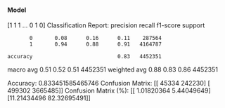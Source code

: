 #### Model
[1 1 1 ... 0 1 0]
Classification Report:
              precision    recall  f1-score   support

           0       0.08      0.16      0.11    287564
           1       0.94      0.88      0.91   4164787

    accuracy                           0.83   4452351
   macro avg       0.51      0.52      0.51   4452351
weighted avg       0.88      0.83      0.86   4452351

Accuracy: 0.833451585465746
Confusion Matrix:
[[  45334  242230]
 [ 499302 3665485]]
Confusion Matrix (%):
[[ 1.01820364  5.44049649]
 [11.21434496 82.32695491]]
